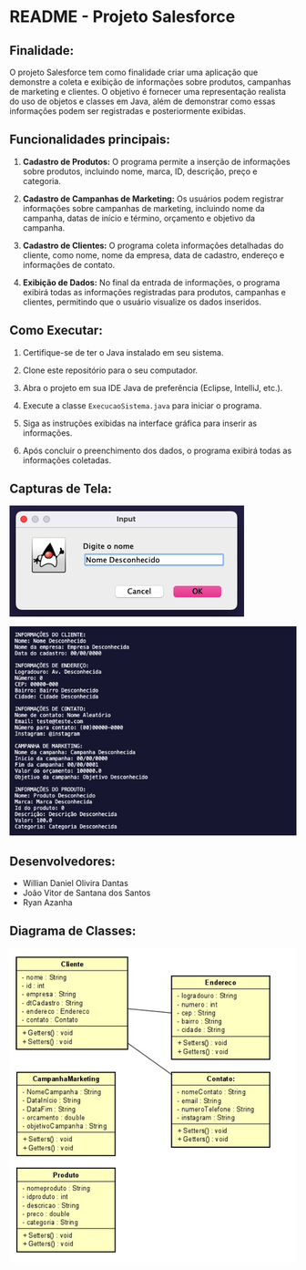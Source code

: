 # README - Projeto Salesforce

## Finalidade:

O projeto Salesforce tem como finalidade criar uma aplicação que demonstre a coleta e exibição de informações sobre produtos, campanhas de marketing e clientes. O objetivo é fornecer uma representação realista do uso de objetos e classes em Java, além de demonstrar como essas informações podem ser registradas e posteriormente exibidas.

## Funcionalidades principais:

1. **Cadastro de Produtos:** O programa permite a inserção de informações sobre produtos, incluindo nome, marca, ID, descrição, preço e categoria. 

2. **Cadastro de Campanhas de Marketing:** Os usuários podem registrar informações sobre campanhas de marketing, incluindo nome da campanha, datas de início e término, orçamento e objetivo da campanha.

3. **Cadastro de Clientes:** O programa coleta informações detalhadas do cliente, como nome, nome da empresa, data de cadastro, endereço e informações de contato.

4. **Exibição de Dados:** No final da entrada de informações, o programa exibirá todas as informações registradas para produtos, campanhas e clientes, permitindo que o usuário visualize os dados inseridos.

## Como Executar:

1. Certifique-se de ter o Java instalado em seu sistema.

2. Clone este repositório para o seu computador.

3. Abra o projeto em sua IDE Java de preferência (Eclipse, IntelliJ, etc.).

4. Execute a classe `ExecucaoSistema.java` para iniciar o programa.

5. Siga as instruções exibidas na interface gráfica para inserir as informações.

6. Após concluir o preenchimento dos dados, o programa exibirá todas as informações coletadas.

## Capturas de Tela:

![Entrada de dados](./assets/ss1-java.png)

![Saída de dados](./assets/ss2-java.png)



## Desenvolvedores:

- Willian Daniel Olivira Dantas
- João Vitor de Santana dos Santos
- Ryan Azanha

## Diagrama de Classes:

![Astah](./assets/astah-ss.png)